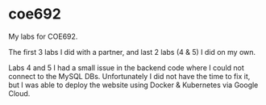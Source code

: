 # coe692
My labs for COE692. 


The first 3 labs I did with a partner, and last 2 labs (4 & 5) I did on my own. 


Labs 4 and 5 I had a small issue in the backend code where I could not connect to the MySQL DBs. Unfortunately I did not have the time to fix it, but I was able to deploy the website using Docker & Kubernetes via Google Cloud. 
